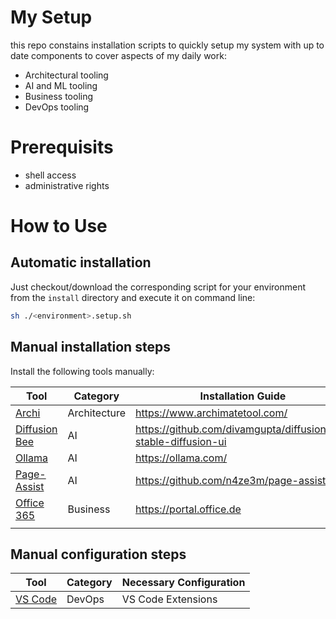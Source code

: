 # My Setup

this repo constains installation scripts to quickly setup my system with up to date components to cover aspects of my daily work:

* Architectural tooling
* AI and ML tooling
* Business tooling
* DevOps tooling
  
# Prerequisits

* shell access
* administrative rights

# How to Use

## Automatic installation

Just checkout/download the corresponding script for your environment from the `install` directory and execute it on command line:

```bash
sh ./<environment>.setup.sh
```

## Manual installation steps

Install the following tools manually:

| Tool                                     | Category     | Installation Guide                                             |
| ---------------------------------------- | ------------ | -------------------------------------------------------------- |
| [Archi](doc/architecture/archi.md)       | Architecture | https://www.archimatetool.com/                                 |
| [Diffusion Bee](doc/ai/diffusion-bee.md) | AI           | https://github.com/divamgupta/diffusionbee-stable-diffusion-ui |
| [Ollama](doc/ai/ollama.md)               | AI           | https://ollama.com/                                            |
| [Page-Assist](doc/ai/page-assist.md)     | AI           | https://github.com/n4ze3m/page-assist                          |
| [Office 365](doc/business/office365.md)  | Business     | https://portal.office.de                                       |
|                                          |              |                                                                |

## Manual configuration steps

| Tool                            | Category | Necessary Configuration |
| ------------------------------- | -------- | ----------------------- |
| [VS Code](doc/devops/vscode.md) | DevOps   | VS Code Extensions      |
